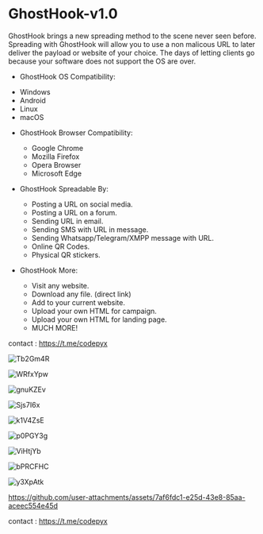 # GhostHook-v1.0
 GhostHook brings a new spreading method to the scene never seen before. Spreading with GhostHook will allow you to use a non malicous URL to later deliver the payload or website of your choice. The days of letting clients go because your software does not support the OS are over.
  
 * GhostHook OS Compatibility:
  - Windows
  - Android
  - Linux
  - macOS


* GhostHook Browser Compatibility:
  - Google Chrome
  - Mozilla Firefox
  - Opera Browser
  - Microsoft Edge


* GhostHook Spreadable By:
  - Posting a URL on social media.
  - Posting a URL on a forum.
  - Sending URL in email.
  - Sending SMS with URL in message.
  - Sending Whatsapp/Telegram/XMPP message with URL.
  - Online QR Codes.
  - Physical QR stickers.

* GhostHook More:
  - Visit any website.
  - Download any file. (direct link)
  - Add to your current website.
  - Upload your own HTML for campaign.
  - Upload your own HTML for landing page.
  - MUCH MORE!

contact : https://t.me/codepyx
 

![Tb2Gm4R](https://github.com/user-attachments/assets/49703d28-8820-4ade-8c23-753740a4480d)
 

![WRfxYpw](https://github.com/user-attachments/assets/a77dba49-7979-4430-9306-0e4698a7d208)

![gnuKZEv](https://github.com/user-attachments/assets/a1d92917-0e53-4730-9769-27b85fcd107d)

![Sjs7I6x](https://github.com/user-attachments/assets/2fd1ae88-9c7e-425f-8e41-41cb2ce872f9)

![k1V4ZsE](https://github.com/user-attachments/assets/b4fe047c-8654-473c-82e4-4a8fe71e573b)

![p0PGY3g](https://github.com/user-attachments/assets/33d8293d-19f0-4cea-b6bd-d2c382167baf)

![ViHtjYb](https://github.com/user-attachments/assets/e94d5b99-da07-4a88-a42c-4e44e15ee11c)

![bPRCFHC](https://github.com/user-attachments/assets/2b258df8-f5aa-4491-8b01-0c4041077baf)

![y3XpAtk](https://github.com/user-attachments/assets/bcefc01f-ceb6-462a-85d5-e2aae2a7d08b)
 

https://github.com/user-attachments/assets/7af6fdc1-e25d-43e8-85aa-aceec554e45d

 

contact : https://t.me/codepyx











